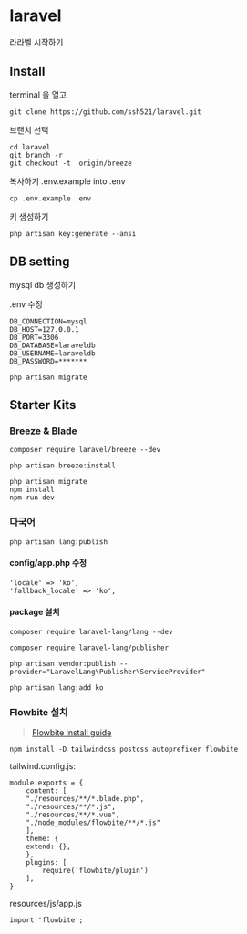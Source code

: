 # laravel
 라라벨 시작하기

## Install

terminal 을 열고
```
git clone https://github.com/ssh521/laravel.git
```

브랜치 선택
```
cd laravel
git branch -r
git checkout -t  origin/breeze
```

복사하기 .env.example into .env
```
cp .env.example .env
```

키 생성하기
```
php artisan key:generate --ansi
```

## DB setting

mysql db 생성하기  
  
.env 수정

    DB_CONNECTION=mysql
    DB_HOST=127.0.0.1
    DB_PORT=3306
    DB_DATABASE=laraveldb
    DB_USERNAME=laraveldb
    DB_PASSWORD=*******

```
php artisan migrate
```

## Starter Kits

### Breeze & Blade
```
composer require laravel/breeze --dev
```
```
php artisan breeze:install
```
```
php artisan migrate
npm install
npm run dev
```


### 다국어
```
php artisan lang:publish
```

#### config/app.php 수정
    'locale' => 'ko',
    'fallback_locale' => 'ko',


#### package 설치
```
composer require laravel-lang/lang --dev
```
```
composer require laravel-lang/publisher
```
```
php artisan vendor:publish --provider="LaravelLang\Publisher\ServiceProvider"
```
```
php artisan lang:add ko
```

### Flowbite 설치
> [Flowbite install guide](https://flowbite.com/docs/getting-started/laravel/)

```
npm install -D tailwindcss postcss autoprefixer flowbite
```

tailwind.config.js:

    module.exports = {
        content: [
        "./resources/**/*.blade.php",
        "./resources/**/*.js",
        "./resources/**/*.vue",
        "./node_modules/flowbite/**/*.js"
        ],
        theme: {
        extend: {},
        },
        plugins: [
            require('flowbite/plugin')
        ],
    }

resources/js/app.js

    import 'flowbite';